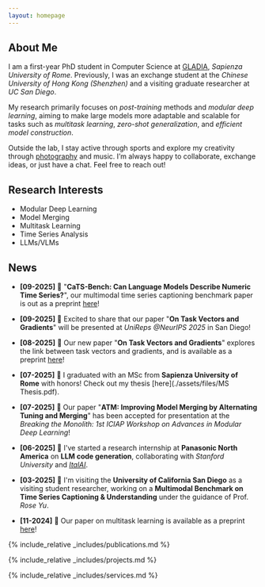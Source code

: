 ```yaml
---
layout: homepage
---
```


## About Me

I am a first-year PhD student in Computer Science at [GLADIA](https://gladia.di.uniroma1.it/#about), *Sapienza University of Rome*. Previously, I was an exchange student at the *Chinese University of Hong Kong (Shenzhen)* and a visiting graduate researcher at *UC San Diego*. 

My research primarily focuses on *post-training* methods and *modular deep learning*, aiming to make large models more adaptable and scalable for tasks such as *multitask learning*, *zero-shot generalization*, and *efficient model construction*.

Outside the lab, I stay active through sports and explore my creativity through [photography](https://unsplash.com/@luca_zh_00) and music. I’m always happy to collaborate, exchange ideas, or just have a chat. Feel free to reach out!

## Research Interests
- Modular Deep Learning
- Model Merging
- Multitask Learning
- Time Series Analysis
- LLMs/VLMs

## News
- **[09-2025]** 📜 "**CaTS-Bench: Can Language Models Describe Numeric Time Series?**", our multimodal time series captioning benchmark paper is out as a preprint [here](https://arxiv.org/pdf/2509.20823)! 

- **[09-2025]** 🎉 Excited to share that our paper "**On Task Vectors and Gradients**" will be presented at *UniReps @NeurIPS 2025* in San Diego!

- **[08-2025]** 📜 Our new paper "**On Task Vectors and Gradients**" explores the link between task vectors and gradients, and is available as a preprint [here](https://arxiv.org/pdf/2508.16082)!  

- **[07-2025]** 🎉 I graduated with an MSc from **Sapienza University of Rome** with honors! Check out my thesis [here](./assets/files/MS Thesis.pdf).

- **[07-2025]** 🎉 Our paper "**ATM: Improving Model Merging by Alternating Tuning and Merging**" has been accepted for presentation at the *Breaking the Monolith: 1st ICIAP Workshop on Advances in Modular Deep Learning*!

- **[06-2025]** 🚀 I've started a research internship at **Panasonic North America** on **LLM code generation**, collaborating with *Stanford University* and [*ItalAI*](https://italailabs.com/). 

- **[03-2025]** 🚀 I'm visiting the **University of California San Diego** as a visiting student researcher, working on a **Multimodal Benchmark on Time Series Captioning & Understanding** under the guidance of Prof. *Rose Yu*.

- **[11-2024]** 📜 Our paper on multitask learning is available as a preprint [here](https://arxiv.org/pdf/2411.03055)!


{% include_relative _includes/publications.md %}

{% include_relative _includes/projects.md %}

{% include_relative _includes/services.md %}
